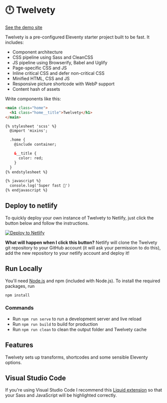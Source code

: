 # 🕛 Twelvety

[See the demo site](https://twelvety.netlify.app)

Twelvety is a pre-configured Eleventy starter project built to be fast. It includes:

- Component architecture
- CSS pipeline using Sass and CleanCSS
- JS pipeline using Browserify, Babel and Uglify
- Page-specific CSS and JS
- Inline critical CSS and defer non-critical CSS
- Minified HTML, CSS and JS
- Responsive picture shortcode with WebP support
- Content hash of assets

Write components like this:

```html
<main class="home">
  <h1 class="home__title">Twelvety</h1>
</main>

{% stylesheet 'scss' %}
  @import 'mixins';

  .home {
    @include container;

    &__title {
      color: red;
    }
  }
{% endstylesheet %}

{% javascript %}
  console.log('Super fast 💨')
{% endjavascript %}
```

## Deploy to netlify

To quickly deploy your own instance of Twelvety to Netlify, just click the button below and follow the instructions.

[![Deploy to Netlify](https://www.netlify.com/img/deploy/button.svg)](https://app.netlify.com/start/deploy?repository=https://github.com/gregives/twelvety)

**What will happen when I click this button?** Netlify will clone the Twelvety git repository to your GitHub account (it will ask your permission to do this), add the new repository to your netlify account and deploy it!

## Run Locally

You'll need [Node.js](https://nodejs.org) and npm (included with Node.js). To install the required packages, run

```sh
npm install
```

### Commands

- Run `npm run serve` to run a development server and live reload
- Run `npm run build` to build for production
- Run `npm run clean` to clean the output folder and Twelvety cache

## Features

Twelvety sets up transforms, shortcodes and some sensible Eleventy options.

## Visual Studio Code

If you're using Visual Studio Code I recommend this [Liquid extension](https://github.com/panoply/vscode-liquid) so that your Sass and JavaScript will be highlighted correctly.
